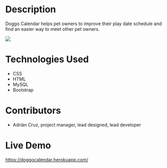 # Description

Doggo Calendar helps pet owners to improve their play date schedule and find an easier way to meet other pet owners.

<img src= "readmeimages/Screen%20Shot%202020-06-05%20at%203.41.47%20PM.png">

# Technologies Used
- CSS
- HTML
- MySQL
- Bootstrap

# Contributors
- Adrián Cruz, project manager, lead designed, lead developer

# Live Demo
https://doggocalendar.herokuapp.com/
